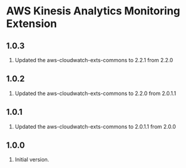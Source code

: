 # AWS Kinesis Analytics Monitoring Extension

## 1.0.3
1. Updated the aws-cloudwatch-exts-commons to 2.2.1 from 2.2.0

## 1.0.2
1. Updated the aws-cloudwatch-exts-commons to 2.2.0 from 2.0.1.1

## 1.0.1
1. Updated the aws-cloudwatch-exts-commons to 2.0.1.1 from 2.0.0

## 1.0.0
1. Initial version.
